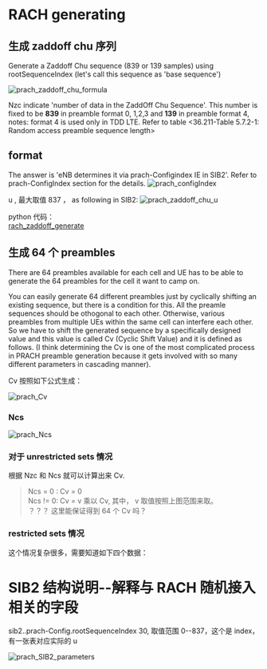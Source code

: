 # RACH generating
## 生成 zaddoff chu 序列
Generate a Zaddoff Chu sequence (839 or 139 samples) using rootSequenceIndex (let's call this sequence as 'base sequence')  

![prach_zaddoff_chu_formula](http://taichiorange.github.io/images/lte_initial_attach/36_211_Zadoff_RACH.PNG)

Nzc indicate 'number of data in the ZaddOff Chu Sequence'. This number is fixed to be **839** in preamble format 0, 1,2,3 and **139** in preamble format 4, notes: format 4 is used only in TDD LTE. Refer to  table <36.211-Table 5.7.2-1: Random access preamble sequence length>  

## format
The answer is 'eNB determines it via prach-Configindex IE in SIB2'. Refer to prach-ConfigIndex section for the details.
![prach_configIndex](http://taichiorange.github.io/images/lte_initial_attach/LTE_PRACH_ConfigIndex_PreambleFormat_01.png)  

u , 最大取值 837 ， as following in SIB2:
![prach_zaddoff_chu_u](http://taichiorange.github.io/images/lte_initial_attach/Root_Zadoff_Chu_sequence_order_for_preamble_formats_0to3.PNG)  

python 代码：  
[rach_zaddoff_generate](http://taichiorange.github.io/code/lte_prach/rach_zaddoff_chu_generate.py)

## 生成 64 个 preambles
There are 64 preambles available for each cell and UE has to be able to generate the 64 preambles for the cell it want to camp on.  

You can easily generate 64 different preambles just by cyclically shifting an existing sequence, but there is a condition for this. All the preamle sequences should be othogonal to each other. Otherwise, various preambles from multiple UEs within the same cell can interfere each other. So we have to shift the generated sequence by a specifically designed value and this value is called Cv (Cyclic Shift Value) and it is defined as follows. (I think determining the Cv is one of the most complicated process in PRACH preamble generation because it gets involved with so many different parameters in cascading manner).  

Cv 按照如下公式生成：

![prach_Cv](http://taichiorange.github.io/images/lte_initial_attach/PRACH_CyclicShift_Value.png)

### Ncs
![prach_Ncs](http://taichiorange.github.io/images/lte_initial_attach/PRACH_Ncs.PNG)


### 对于 unrestricted sets 情况
根据 Nzc 和 Ncs 就可以计算出来 Cv.    
> Ncs = 0 : Cv = 0  
> Ncs != 0: Cv = v 乘以 Cv, 其中， v 取值按照上图范围来取。  
？？？ 这里能保证得到 64 个 Cv 吗？  

### restricted sets 情况
这个情况复杂很多，需要知道如下四个数据：




# SIB2 结构说明--解释与 RACH 随机接入相关的字段 

sib2..prach-Config.rootSequenceIndex 30,  取值范围 0--837，这个是 index，有一张表对应实际的 u  


![prach_SIB2_parameters](http://taichiorange.github.io/images/RACH_SIB2_Parameters.png)


